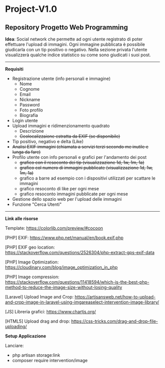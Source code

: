 Project-V1.0
===
Repository Progetto Web Programming
---
**Idea**: Social network che permette ad ogni utente registrato di poter effettuare l'upload di immagini.
Ogni immagine pubblicata è possibile giudicarla con un tip positivo o negativo.
Nella sezione privata l'utente visualizzerà qualche indice statistico su come sono giudicati i suoi post.

---
**Requisiti**

* Registrazione utente (info personali e immagine)
    * Nome
    * Cognome
    * Email
    * Nickname
    * Password
    * Foto profilo
    * Biografia
* Login utente
* Upload immagini e ridimenzionamento quadrato
    * Descrizione
    * ~~Geolocalizzaione estratta da EXIF (se disponibile)~~
* Tip positivo, negativo e delta (Like)
* ~~Analisi EXIF immagini (chiamata a servizi terzi secondo me inutile e lunga da fare)~~
* Profilo utente con info personali e grafici per l'andamento dei post
    * ~~grafico con il resoconto dei tip (visualizzazione 1d, 1w, 1m, 1a)~~
    * ~~grafico col numero di immagini pubblicate (visualizzazione 1d, 1w, 1m, 1a)~~
    * grafico a barre ad esempio con i dispositivi utilizzati per scattare le immagini
    * grafico resoconto di like per ogni mese
    * grafico resoconto immagini pubblicate per ogni mese
* Gestione dello spazio web per l'upload delle immagini
* Funzione "Cerca Utenti"

---

**Link alle risorse**

Template: https://colorlib.com/preview/#cocoon

[PHP] EXIF: https://www.php.net/manual/en/book.exif.php

[PHP] EXIF geo location: https://stackoverflow.com/questions/2526304/php-extract-gps-exif-data

[PHP] Image Optimization: https://cloudinary.com/blog/image_optimization_in_php

[PHP] Image compression: https://stackoverflow.com/questions/11418594/which-is-the-best-php-method-to-reduce-the-image-size-without-losing-quality

[Laravel] Upload Image and Crop: https://artisansweb.net/how-to-upload-and-crop-image-in-laravel-using-imgareaselect-intervention-image-library/

[JS] Libreria grafici: https://www.chartjs.org/

[HTML5] Upload drag and drop: https://css-tricks.com/drag-and-drop-file-uploading/

**Setup Applicazione**

Lanciare: 
* php artisan storage:link
* composer require intervention/image
